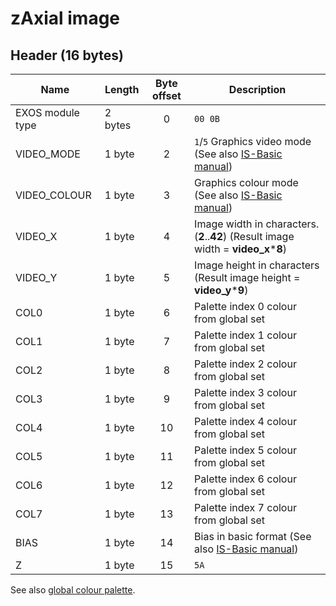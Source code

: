 # zAxial image

## Header (16 bytes)

| Name             | Length  | Byte offset | Description                                                                                   |
| ---------------- | ------- |:-----------:| --------------------------------------------------------------------------------------------- |
| EXOS module type | 2 bytes |      0      | `00 0B`                                                                                       |
| VIDEO_MODE       | 1 byte  |      2      | `1`/`5` Graphics video mode (See also [IS-Basic manual](../../is-basic_man-en/man_vo-video-mode.md)) |
| VIDEO_COLOUR     | 1 byte  |      3      | Graphics colour mode (See also [IS-Basic manual](../../is-basic_man-en/man_vo-video-col.md))         |
| VIDEO_X          | 1 byte  |      4      | Image width in characters. (**2**..**42**) (Result image width = **video_x**\***8**)          |
| VIDEO_Y          | 1 byte  |      5      | Image height in characters (Result image height = **video_y**\***9**)                         |
| COL0             | 1 byte  |      6      | Palette index 0 colour from global set                                                        |
| COL1             | 1 byte  |      7      | Palette index 1 colour from global set                                                        |
| COL2             | 1 byte  |      8      | Palette index 2 colour from global set                                                        |
| COL3             | 1 byte  |      9      | Palette index 3 colour from global set                                                        |
| COL4             | 1 byte  |     10      | Palette index 4 colour from global set                                                        |
| COL5             | 1 byte  |     11      | Palette index 5 colour from global set                                                        |
| COL6             | 1 byte  |     12      | Palette index 6 colour from global set                                                        |
| COL7             | 1 byte  |     13      | Palette index 7 colour from global set                                                        |
| BIAS             | 1 byte  |     14      | Bias in basic format (See also [IS-Basic manual](../../is-basic_man-en/man_vo-bias.md))              |
| Z                | 1 byte  |     15      | `5A`                                                                                          |

See also [global colour palette](http://ep.lgb.hu/colors.html).